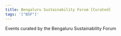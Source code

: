 ```yaml
---
title: Bengaluru Sustainability Forum [Curated]
tags: '["BSF"]'
--- 
```

Events curated by the Bengaluru Sustainability Forum 
 
